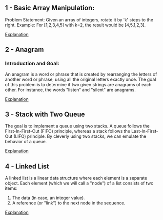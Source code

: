 ## 1 - Basic Array Manipulation:
Problem Statement: Given an array of integers, rotate it by 'k' steps to the right.
Example: For [1,2,3,4,5] with k=2, the result would be [4,5,1,2,3].

[Explanation](/docs/array-manipulation.md)

## 2 - Anagram

### Introduction and Goal:
An anagram is a word or phrase that is created by rearranging the letters of another word or phrase, using all the original letters exactly once. The goal of this problem is to determine if two given strings are anagrams of each other. For instance, the words "listen" and "silent" are anagrams.

[Explanation](/docs/anagram.md)

## 3 - Stack with Two Queue

The goal is to implement a queue using two stacks. A queue follows the First-In-First-Out (FIFO) principle, whereas a stack follows the Last-In-First-Out (LIFO) principle. By cleverly using two stacks, we can emulate the behavior of a queue.

[Explanation](/docs/queuestack.md)

## 4 - Linked List

A linked list is a linear data structure where each element is a separate object. Each element (which we will call a "node") of a list consists of two items:
1. The data (in case, an integer value).
2. A reference (or "link") to the next node in the sequence.

[Explanation](/docs/linkedlist.md)
